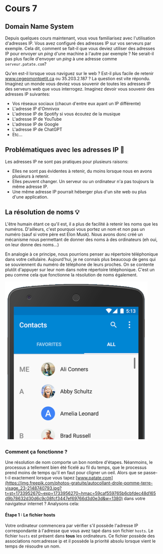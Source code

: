 # Cours 7

## Domain Name System

Depuis quelques cours maintenant, vous vous familiarisez avec l'utilisation d'adresses IP. Vous avez configuré des adresses IP sur vos serveurs par exemple. Cela dit, comment se fait-il que vous deviez utiliser des adresses IP pour envoyer un *ping* d'une machine à l'autre par exemple ? Ne serait-il pas plus facile d'envoyer un *ping* à une adresse comme `serveur.patate.com`?

Qu'en est-il lorsque vous naviguez sur le web ? Est-il plus facile de retenir www.cegepmontpetit.ca ou 35.203.2.187 ? La question est vite répondu. Imaginez un monde vous deviez vous souvenir de toutes les adresses IP des serveurs web que vous interrogez. Imaginez devoir vous souvenir des adresses IP suivantes:

- Vos réseaux sociaux (chacun d'entre eux ayant un IP différente)
- L'adresse IP d'Omnivox
- L'adresse IP de Spotify si vous écoutez de la musique
- L'adresse IP de YouTube
- L'adresse IP de Google
- L'adresse IP de ChatGPT
- Etc...

## Problématiques avec les adresses IP 🤔

Les adresses IP ne sont pas pratiques pour plusieurs raisons:

- Elles ne sont pas évidentes à retenir, du moins lorsque nous en avons plusieurs à retenir.
- Elles peuvent changer. Un serveur ou un ordinateur n'a pas toujours la même adresse IP.
- Une même adresse IP pourrait héberger plus d'un site web ou plus d'une application.

## La résolution de noms 💡
L'être humain étant ce qu'il est, il a plus de facilité à retenir les noms que les numéros. D'ailleurs, c'est pourquoi vous portez un nom et non pas un numéro (sauf si votre père est Elon Musk). Nous avons donc créé un mécanisme nous permettant de donner des noms à des ordinateurs (eh oui, on leur donne des noms...)

En analogie à ce principe, nous pourrions penser au répertoire téléphonique dans votre cellulaire. Aujourd'hui, je ne connais plus beaucoup de gens qui se souviennent du numéro de téléphone de leurs proches. On se contente plutôt d'appuyer sur leur nom dans notre répertoire téléphonique. C'est un peu comme cela que fonctionne la résolution de noms également.

![Contacts](../Assets/07/Contacts.png)

### Comment ça fonctionne ?

Une résolution de nom comporte un bon nombre d'étapes. Néanmoins, le processus a tellement bien été ficelé au fil du temps, que le processus prend moins de temps qu'il en faut pour cligner un oeil. Alors que se passe-t-il exactement lorsque vous tapez [www.patate.com](https://img.freepik.com/photos-gratuite/autocollant-drole-pomme-terre-visage_23-2148740793.jpg?t=st=1733952670~exp=1733956270~hmac=59caf559765b6cbfdec48d165d9b78632d30d6c9c08fcf3447ef69766d3d0e3d&w=1380) dans votre navigateur internet ? Analysons cela:

#### Étape 1 : Le fichier hosts

Votre ordinateur commencera par vérifier s'il possède l'adresse IP correspondante à l'adresse que vous avez tapé dans son fichier `hosts`. Le fichier `hosts` est présent dans **tous** les ordinateurs. Ce fichier possède des associations nom:adresse ip et il possède la priorité absolu lorsque vient le temps de résoudre un nom.